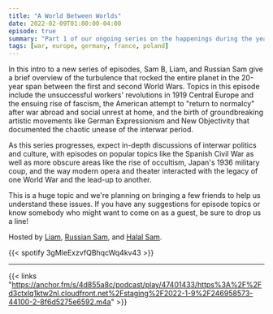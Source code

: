 ```yaml
---
title: "A World Between Worlds"
date: 2022-02-09T01:00:00-04:00
episode: true
summary: "Part 1 of our ongoing series on the happenings during the years between the first and second world wars"
tags: [war, europe, germany, france, poland]
---
```


In this intro to a new series of episodes, Sam B, Liam, and Russian Sam give a brief overview of the turbulence that rocked the entire planet in the 20-year span between the first and second World Wars. Topics in this episode include the unsuccessful workers' revolutions in 1919 Central Europe and the ensuing rise of fascism, the American attempt to "return to normalcy" after war abroad and social unrest at home, and the birth of groundbreaking artistic movements like German Expressionism and New Objectivity that documented the chaotic unease of the interwar period.

As this series progresses, expect in-depth discussions of interwar politics and culture, with episodes on popular topics like the Spanish Civil War as well as more obscure areas like the rise of occultism, Japan's 1936 military coup, and the way modern opera and theater interacted with the legacy of one World War and the lead-up to another.

This is a huge topic and we're planning on bringing a few friends to help us understand these issues. If you have any suggestions for episode topics or know somebody who might want to come on as a guest, be sure to drop us a line!

Hosted by [Liam](https://twitter.com/LegoRacers2), [Russian Sam](https://twitter.com/FillerHandle12), and [Halal Sam](https://twitter.com/halaljew).

{{< spotify 3gMleExzvfQBhqcWq4kv43 >}}

---

{{< links "https://anchor.fm/s/4d855a8c/podcast/play/47401433/https%3A%2F%2Fd3ctxlq1ktw2nl.cloudfront.net%2Fstaging%2F2022-1-9%2F246958573-44100-2-8f6d5275e6592.m4a" >}}
